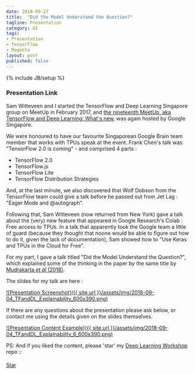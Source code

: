```yaml
---
date: 2018-09-27
title:  "Did the Model Understand the Question?"
tagline: Presentation
category: AI
tags:
- Presentation
- TensorFlow
- Magenta
layout: post
published: false
---
```

{% include JB/setup %}



### Presentation Link

Sam Witteveen and I started the TensorFlow and Deep Learning Singapore group on MeetUp in February 2017,
and [the nineteenth MeetUp, aka TensorFlow and Deep Learning: What's new](https://www.meetup.com/TensorFlow-and-Deep-Learning-Singapore/events/254809924/),
was again hosted by Google Singapore.


We were honoured to have our favourite Singaporean Google Brain team member that works with TPUs 
speak at the event.  Frank Chen's talk was "TensorFlow 2.0 is coming" - and comprised 4 parts :

*  TensorFlow 2.0
*  TensorFlow.js
*  TensorFlow Lite
*  TensorFlow Distribution Strategies

And, at the last minute, we also discovered that Wolf Dobson from the TensorFlow team could give a talk before
he passed out from Jet Lag : "Eager Mode and @autograph".

Following that, Sam Witteveen (now returned from New York) gave a talk about the (very) new feature that appeared in 
Google Research's Colab : Free access to TPUs.  In a talk that apparently took the Google team a little of 
guard (because they thought that noone would be able to figure out how to do it, given the lack of documentation),
Sam showed how to "Use Keras and TPUs in the Cloud for Free".



For my part, 
I gave a talk titled "Did the Model Understand the Question?", which explained some of the 
thinking in the paper by the same title by [Mudrakarta <i>et al</i> (2018)](https://arxiv.org/abs/1805.05492).


<!--

"Raw Audio to Piano Transcription" - Martin Andrews

Google's Magenta team has created a network to convert raw audio files to 
a midi piano roll, and has now released the python backend, a Colab notebook and
an in-browser (local Javascript) version.  Martin will describe how their Deep Learning
network is built, the special 'losses' required to make it perform so well, and 
demonstrate it in action on music sourced 'in the wild'.


Outline:
  Magenta project : "Raw Audio to Piano Transcription in the web browser (TensorFlow.js)"
    Discussion:
      https://www.reddit.com/r/MachineLearning/comments/9hkwcp/p_raw_audio_to_piano_transcription_in_the_web/
    Original Blog :
      https://magenta.tensorflow.org/onsets-frames  
    Original Code :
      Copy Colab notebook into drive
        Installs a whole bunch of .deb files, as well as some python packages
        Need to upload audio file readable by librosa
          eg : 04 - 12 Etudes, op. 10 No. 4 in C sharp minor.mp3
          eg : 401 - Someone To Watch Over Me.ogg
        Both work *Pretty well*
          Upload cell may need a couple of attempts on same file (check for 'uploading text')
        Transcribe cell spends most time converting midi->audio for Play button
      Updates:
        Create separate directory for uploaded audio 
        Read all files in directory
    Javascript:
      https://piano-scribe.glitch.me/

    Questions : 
      Are the dynamics captured = YES, apparently
        frame_predictions.shape # (8099, 88)  Booleans 
        onset_predictions.shape # (8099, 88)  Booleans
        velocity_values.shape   # (8099, 88)  # values range :-0.51426625 ...  1.3687868





Advertise 
  Deep Learning Developer Module 1 : JumpStart
  Deep Learning Developer Module 2+ 
  TF&DL next == ?
  Interns
  
!-->


The slides for my talk are here :

<a href="http://redcatlabs.com/2018-09-04_TFandDL_Explainability/" target="_blank">
![Presentation Screenshot]({{ site.url }}/assets/img/2018-09-04_TFandDL_Explainability_600x390.png)
</a>

If there are any questions about the presentation please ask below, 
or contact me using the details given on the slides themselves.

<a href="http://redcatlabs.com/2018-09-04_TFandDL_Explainability/#/6" target="_blank">
![Presentation Content Example]({{ site.url }}/assets/img/2018-09-04_TFandDL_Explainability_6_600x390.png)
</a>




PS:  And if you liked the content, please 'star' my <a href="https://github.com/mdda/deep-learning-workshop" target="_blank">Deep Learning Workshop</a> repo ::
<!-- From :: https://buttons.github.io/ -->
<!-- Place this tag where you want the button to render. -->
<span style="position:relative;top:5px;">
<a aria-label="Star mdda/deep-learning-workshop on GitHub" data-count-aria-label="# stargazers on GitHub" data-count-api="/repos/mdda/deep-learning-workshop#stargazers_count" data-count-href="/mdda/deep-learning-workshop/stargazers" data-icon="octicon-star" href="https://github.com/mdda/deep-learning-workshop" class="github-button">Star</a>
<!-- Place this tag right after the last button or just before your close body tag. -->
<script async defer id="github-bjs" src="https://buttons.github.io/buttons.js"></script>
</span>


